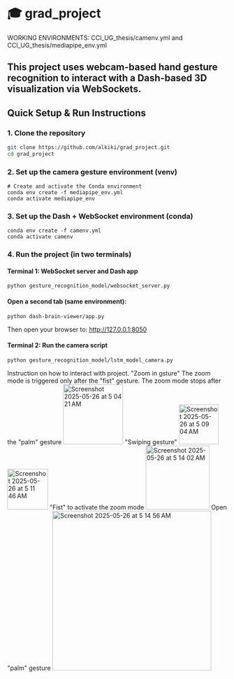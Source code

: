 # 🎓 grad_project

WORKING ENVIRONMENTS: CCI_UG_thesis/camenv.yml and CCI_UG_thesis/mediapipe_env.yml

This project uses webcam-based hand gesture recognition to interact with a Dash-based 3D visualization via WebSockets.
---

## Quick Setup & Run Instructions

###  1. Clone the repository

```bash
git clone https://github.com/alkiki/grad_project.git
cd grad_project
```
### 2. Set up the camera gesture environment (venv)
```
# Create and activate the Conda environment
conda env create -f mediapipe_env.yml
conda activate mediapipe_env
```
### 3. Set up the Dash + WebSocket environment (conda)
```# Create and activate the Conda environment
conda env create -f camenv.yml
conda activate camenv
```
### 4. Run the project (in two terminals)
#### Terminal 1: WebSocket server and Dash app
```conda activate mediapipe_env
python gesture_recognition_model/websocket_server.py
```
#### Open a second tab (same environment):
```conda activate camenv
python dash-brain-viewer/app.py
```
Then open your browser to:
http://127.0.0.1:8050

#### Terminal 2: Run the camera script
```conda activate mediapipe_env       # On Windows: camenv\Scripts\activate
python gesture_recognition_model/lstm_model_camera.py
```
Instruction on how to interact with project. 
"Zoom in gsture"
The zoom mode is triggered only after the "fist" gesture. The zoom mode stops after the "palm" gesture
<img width="137" alt="Screenshot 2025-05-26 at 5 04 21 AM" src="https://github.com/user-attachments/assets/d3700ef7-be78-47df-80c7-d663dd57e0e8" />
"Swiping gesture"
<img width="91" alt="Screenshot 2025-05-26 at 5 09 04 AM" src="https://github.com/user-attachments/assets/9f0bea2a-3042-4407-9bf2-0be161ee0caa" />
<img width="93" alt="Screenshot 2025-05-26 at 5 11 46 AM" src="https://github.com/user-attachments/assets/f788df7b-ebac-4c15-8461-3616c53444e4" />
"Fist" to activate the zoom mode 
<img width="146" alt="Screenshot 2025-05-26 at 5 14 02 AM" src="https://github.com/user-attachments/assets/367d8f8a-9d40-4ec1-9075-189a24421f54" />
Open "palm" gesture
<img width="364" alt="Screenshot 2025-05-26 at 5 14 56 AM" src="https://github.com/user-attachments/assets/5ba655cc-3f25-44a3-b715-16fbf650f2e8" />
